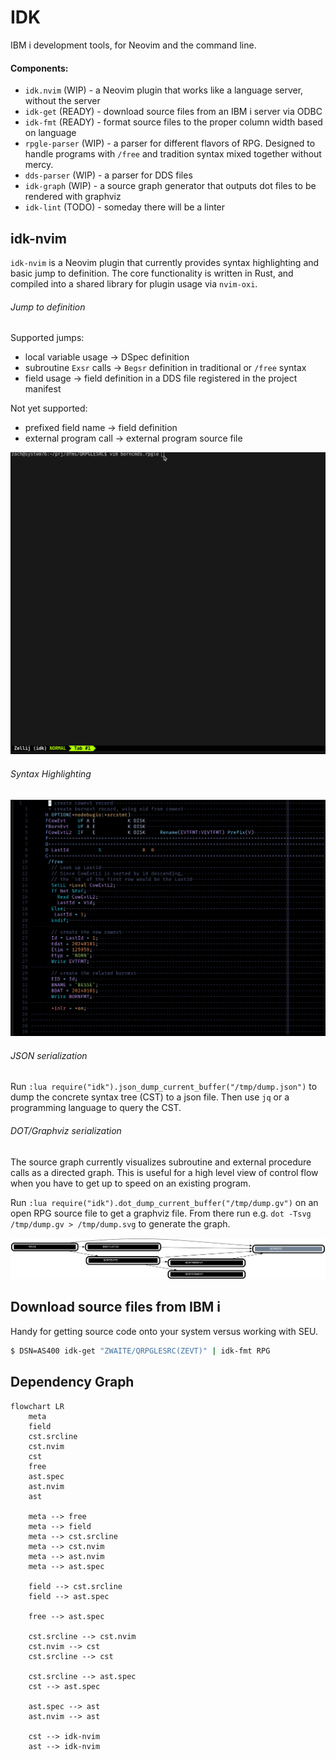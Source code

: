 # IDK

IBM i development tools, for Neovim and the command line.

#### Components:

- `idk.nvim` (WIP) - a Neovim plugin that works like a language server,
  without the server
- `idk-get` (READY) - download source files from an IBM i server via ODBC
- `idk-fmt` (READY) - format source files to the proper column width based on
  language
- `rpgle-parser` (WIP) - a parser for different flavors of RPG. Designed to
  handle programs with `/free` and tradition syntax mixed together without
  mercy.
- `dds-parser` (WIP) - a parser for DDS files
- `idk-graph` (WIP) - a source graph generator that outputs dot files to be
  rendered with graphviz
- `idk-lint` (TODO) - someday there will be a linter

## idk-nvim

`idk-nvim` is a Neovim plugin that currently provides syntax highlighting and
basic jump to definition. The core functionality is written in Rust, and
compiled into a shared library for plugin usage via `nvim-oxi`.

###### Jump to definition

Supported jumps:

- local variable usage -> DSpec definition
- subroutine `Exsr` calls -> `Begsr` definition in traditional or `/free` syntax
- field usage -> field definition in a DDS file registered in the project manifest

Not yet supported:
- prefixed field name -> field definition
- external program call -> external program source file

![jumptodefinition](./assets/jumptodefinition.gif)

###### Syntax Highlighting

![screenshot-syntax](./assets/readme-syntax.png)

###### JSON serialization

Run `:lua require("idk").json_dump_current_buffer("/tmp/dump.json")` to dump the concrete
syntax tree (CST) to a json file. Then use `jq` or a programming language to query the
CST.

###### DOT/Graphviz serialization

The source graph currently visualizes subroutine and external procedure calls as a directed
graph. This is useful for a high level view of control flow when you have to get up to
speed on an existing program.

Run `:lua require("idk").dot_dump_current_buffer("/tmp/dump.gv")` on an open RPG
source file to get a graphviz file. From there run e.g. `dot -Tsvg /tmp/dump.gv > /tmp/dump.svg`
to generate the graph.

![dotrender](./assets/readme-dotrender.svg)


## Download source files from IBM i

Handy for getting source code onto your system versus working with SEU.

```sh
$ DSN=AS400 idk-get "ZWAITE/QRPGLESRC(ZEVT)" | idk-fmt RPG
```

## Dependency Graph
```mermaid
flowchart LR
    meta
    field
    cst.srcline
    cst.nvim
    cst
    free
    ast.spec
    ast.nvim
    ast

    meta --> free
    meta --> field
    meta --> cst.srcline
    meta --> cst.nvim
    meta --> ast.nvim
    meta --> ast.spec

    field --> cst.srcline
    field --> ast.spec

    free --> ast.spec

    cst.srcline --> cst.nvim
    cst.nvim --> cst
    cst.srcline --> cst

    cst.srcline --> ast.spec
    cst --> ast.spec

    ast.spec --> ast
    ast.nvim --> ast

    cst --> idk-nvim
    ast --> idk-nvim
```
